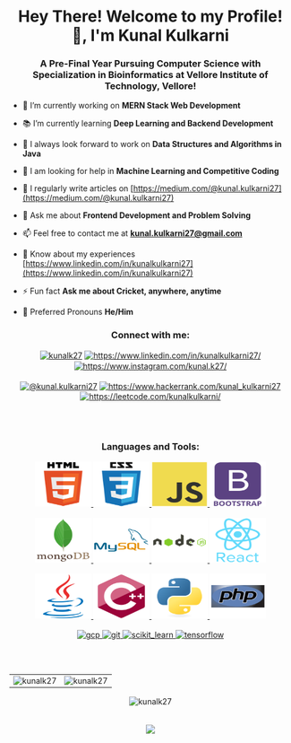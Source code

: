 <h1 align="center">Hey There! Welcome to my Profile! 👋, I'm Kunal Kulkarni</h1> 
<h3 align="center">A Pre-Final Year Pursuing Computer Science with Specialization in Bioinformatics at Vellore Institute of Technology, Vellore!</h3>


- 🌱 I’m currently working on **MERN Stack Web Development** 

- 📚 I’m currently learning **Deep Learning and Backend Development**

- 🙌 I always look forward to work on **Data Structures and Algorithms in Java**

- 👥 I am looking for help in **Machine Learning and Competitive Coding**

- 📝 I regularly write articles on [https://medium.com/@kunal.kulkarni27](https://medium.com/@kunal.kulkarni27)

- 💬 Ask me about **Frontend Development and Problem Solving**

- 📫 Feel free to contact me at **kunal.kulkarni27@gmail.com**

- 📄 Know about my experiences [https://www.linkedin.com/in/kunalkulkarni27](https://www.linkedin.com/in/kunalkulkarni27)

- ⚡ Fun fact **Ask me about Cricket, anywhere, anytime**

- 🤝 Preferred Pronouns **He/Him**


<h3 align="center">Connect with me:</h3> 
<p align="center">
<a href="https://twitter.com/kunalk27" target="blank"><img align="center" src="https://raw.githubusercontent.com/rahuldkjain/github-profile-readme-generator/master/src/images/icons/Social/twitter.svg" alt="kunalk27" height="60" width="80" /></a>
<a href="https://www.linkedin.com/in/kunalkulkarni27/" target="blank"><img align="center" src="https://raw.githubusercontent.com/rahuldkjain/github-profile-readme-generator/master/src/images/icons/Social/linked-in-alt.svg" alt="https://www.linkedin.com/in/kunalkulkarni27/" height="60" width="80" /></a>
<a href="https://www.instagram.com/kunal.k27/" target="blank"><img align="center" src="https://raw.githubusercontent.com/rahuldkjain/github-profile-readme-generator/master/src/images/icons/Social/instagram.svg" alt="https://www.instagram.com/kunal.k27/" height="60" width="80" /></a><br><br>
<a href="https://medium.com/@kunal.kulkarni27" target="blank"><img align="center" src="https://raw.githubusercontent.com/rahuldkjain/github-profile-readme-generator/master/src/images/icons/Social/medium.svg" alt="@kunal.kulkarni27" height="60" width="80" /></a>
<a href="https://www.hackerrank.com/kunal_kulkarni27" target="blank"><img align="center" src="https://raw.githubusercontent.com/rahuldkjain/github-profile-readme-generator/master/src/images/icons/Social/hackerrank.svg" alt="https://www.hackerrank.com/kunal_kulkarni27" height="60" width="80" /></a>
<a href="https://leetcode.com/kunalkulkarni/" target="blank"><img align="center" src="https://raw.githubusercontent.com/rahuldkjain/github-profile-readme-generator/master/src/images/icons/Social/leet-code.svg" alt="https://leetcode.com/kunalkulkarni/" height="60" width="80" /></a>
</p>
<br><br>
<h3 align="center">Languages and Tools:</h3>
<p align="center">
<a href="https://www.w3.org/html/" target="_blank"> <img src="https://raw.githubusercontent.com/devicons/devicon/master/icons/html5/html5-original-wordmark.svg" alt="html5" width="100" height="80"/> </a>
<a href="https://www.w3schools.com/css/" target="_blank"> <img src="https://raw.githubusercontent.com/devicons/devicon/master/icons/css3/css3-original-wordmark.svg" alt="css3" width="100" height="80"/> </a>
 <a href="https://developer.mozilla.org/en-US/docs/Web/JavaScript" target="_blank"> <img src="https://raw.githubusercontent.com/devicons/devicon/master/icons/javascript/javascript-original.svg" alt="javascript" width="100" height="80"/> </a>
 <a href="https://getbootstrap.com" target="_blank"> <img src="https://raw.githubusercontent.com/devicons/devicon/master/icons/bootstrap/bootstrap-plain-wordmark.svg" alt="bootstrap" width="100" height="80"/></a>
  <br><br>
    <a href="https://www.mongodb.com/" target="_blank"> <img src="https://raw.githubusercontent.com/devicons/devicon/master/icons/mongodb/mongodb-original-wordmark.svg" alt="mongodb" width="100" height="80"/> </a>
   <a href="https://www.mysql.com/" target="_blank"> <img src="https://raw.githubusercontent.com/devicons/devicon/master/icons/mysql/mysql-original-wordmark.svg" alt="mysql" width="100" height="80"/> </a>
   <a href="https://nodejs.org" target="_blank"> <img src="https://raw.githubusercontent.com/devicons/devicon/master/icons/nodejs/nodejs-original-wordmark.svg" alt="nodejs" width="100" height="80"/> </a>
    <a href="https://reactjs.org/" target="_blank"> <img src="https://raw.githubusercontent.com/devicons/devicon/master/icons/react/react-original-wordmark.svg" alt="react" width="100" height="80"/> </a>
  <br><br>
  <a href="https://www.java.com" target="_blank"> <img src="https://raw.githubusercontent.com/devicons/devicon/master/icons/java/java-original.svg" alt="java" width="100" height="80"/> </a> 
 <a href="https://www.w3schools.com/cpp/" target="_blank"> <img src="https://raw.githubusercontent.com/devicons/devicon/master/icons/cplusplus/cplusplus-original.svg" alt="cplusplus" width="100" height="80"/> </a>  
   <a href="https://www.python.org" target="_blank"> <img src="https://raw.githubusercontent.com/devicons/devicon/master/icons/python/python-original.svg" alt="python" width="100" height="80"/> </a>
  <a href="https://www.php.net" target="_blank"> <img src="https://raw.githubusercontent.com/devicons/devicon/master/icons/php/php-original.svg" alt="php" width="100" height="80"/> </a> 
  <br><br>
  <a href="https://cloud.google.com" target="_blank"> <img src="https://www.vectorlogo.zone/logos/google_cloud/google_cloud-icon.svg" alt="gcp" width="100" height="80"/> </a> <a href="https://git-scm.com/" target="_blank"> <img src="https://www.vectorlogo.zone/logos/git-scm/git-scm-icon.svg" alt="git" width="100" height="80"/> </a>  
  <a href="https://scikit-learn.org/" target="_blank"> <img src="https://upload.wikimedia.org/wikipedia/commons/0/05/Scikit_learn_logo_small.svg" alt="scikit_learn" width="100" height="80"/> </a> 
  <a href="https://www.tensorflow.org" target="_blank"> <img src="https://www.vectorlogo.zone/logos/tensorflow/tensorflow-icon.svg" alt="tensorflow" width="100" height="80"/> </a> 
</p>
<br><br>
<table style="border: transparent">
 <tr>
  <td><img src="https://github-readme-stats.vercel.app/api?username=kunalk27&show_icons=true&theme=highcontrast&locale=en" alt="kunalk27" /></td>
  <td><img src="https://github-readme-streak-stats.herokuapp.com/?user=kunalk27&theme=highcontrast" alt="kunalk27"/></td>
 </tr>
</table>

<p align="center"><img align="center" src="https://github-readme-stats.vercel.app/api/top-langs?username=kunalk27&show_icons=true&theme=highcontrast&locale=en&layout=compact" alt="kunalk27" />

</p>
<br>
<div align="center">
<img src="https://profile-counter.glitch.me/KunalK27/count.svg" align="center">
 </div>
